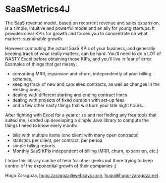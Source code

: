 SaaSMetrics4J
=============

The SaaS revenue model, based on recurrent revenue and sales expansion, is a simple, intuitive and powerful model and an ally for young startups. It provides clear KPIs for growth and forces you to concentrate on what matters: sustainable growth.

However computing the actual SaaS KPIs of your business, and generally keeping track of what really matters, can be hard. You'll need to do a LOT of NASTY Excel before obtaining those KIPs, and you'll live in fear of error. Examples of things that get messy:
- computing MRR, espansion and churn, independently of your billing schemes,
- keeping track of new and cancelled contracts, as well as changes in the existing ones, 
- dealing with different starting and ending contract times
- dealing with projects of fixed duration with set-up fees
- and a few other nasty things that will burn your late night hours...

After fighting with Excel for a year or so and not finding any free tools that suited me, I ended up developing a simple Java library to compute the things I need to know every month:
- bills with multiple items (one client with many open contracts)
- statistics per client, per contract, per period
- simple billing reports
- Monthly SasS KPIs independent of billing (MRR, churn, expansion, etc.)

I hope this library can be of help for other geeks out there trying to keep control of the exponential growth of their companies ;)

Hugo Zaragoza, hugo.zaragoza@websays.com, hugo@hugo-zaragoza.net.
